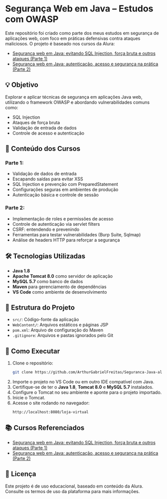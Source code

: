 # Segurança Web em Java – Estudos com OWASP

Este repositório foi criado como parte dos meus estudos em segurança de aplicações web, com foco em práticas defensivas contra ataques maliciosos. O projeto é baseado nos cursos da Alura:

- [Segurança web em Java: evitando SQL Injection, força bruta e outros ataques (Parte 1)](https://cursos.alura.com.br/course/seguranca-web-em-java-parte-1)
- [Segurança web em Java: autenticação, acesso e segurança na prática (Parte 2)](https://cursos.alura.com.br/course/seguranca-web-em-java-parte-2)

## 💡 Objetivo

Explorar e aplicar técnicas de segurança em aplicações Java web, utilizando o framework OWASP e abordando vulnerabilidades comuns como:

- SQL Injection
- Ataques de força bruta
- Validação de entrada de dados
- Controle de acesso e autenticação

## 📃 Conteúdo dos Cursos

### Parte 1:
- Validação de dados de entrada
- Escapando saídas para evitar XSS
- SQL Injection e prevenção com PreparedStatement
- Configurações seguras em ambientes de produção
- Autenticação básica e controle de sessão

### Parte 2:
- Implementação de roles e permissões de acesso
- Controle de autenticação via servlet filters
- CSRF: entendendo e prevenindo
- Ferramentas para testar vulnerabilidades (Burp Suite, Sqlmap)
- Análise de headers HTTP para reforçar a segurança

## 🛠️ Tecnologias Utilizadas

- **Java 1.8**
- **Apache Tomcat 8.0** como servidor de aplicação
- **MySQL 5.7** como banco de dados
- **Maven** para gerenciamento de dependências
- **VS Code** como ambiente de desenvolvimento

## 📁 Estrutura do Projeto

- `src/`: Código-fonte da aplicação
- `WebContent/`: Arquivos estáticos e páginas JSP
- `pom.xml`: Arquivo de configuração do Maven
- `.gitignore`: Arquivos e pastas ignorados pelo Git

## 🚀 Como Executar

1. Clone o repositório:
   ```bash
   git clone https://github.com/ArthurGabrielFreitas/Seguranca-Java-alura.git
   ```
2. Importe o projeto no VS Code ou em outro IDE compatível com Java.
3. Certifique-se de ter o **Java 1.8**, **Tomcat 8.0** e **MySQL 5.7** instalados.
4. Configure o Tomcat no seu ambiente e aponte para o projeto importado.
5. Inicie o Tomcat.
6. Acesse o site rodando no navegador:
   ```
   http://localhost:8080/loja-virtual
   ```

## 📚 Cursos Referenciados

- [Segurança web em Java: evitando SQL Injection, força bruta e outros ataques (Parte 1)](https://cursos.alura.com.br/course/seguranca-web-em-java-parte-1)
- [Segurança web em Java: autenticação, acesso e segurança na prática (Parte 2)](https://cursos.alura.com.br/course/seguranca-web-em-java-parte-2)

## 📝 Licença

Este projeto é de uso educacional, baseado em conteúdo da Alura. Consulte os termos de uso da plataforma para mais informações.

